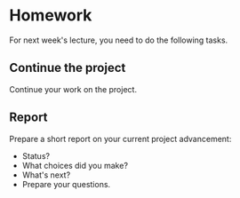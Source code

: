 # Homework

For next week's lecture, you need to do the following tasks.

## Continue the project
Continue your work on the project.

## Report
Prepare a short report on your current project advancement:
- Status?
- What choices did you make?
- What's next?
- Prepare your questions.